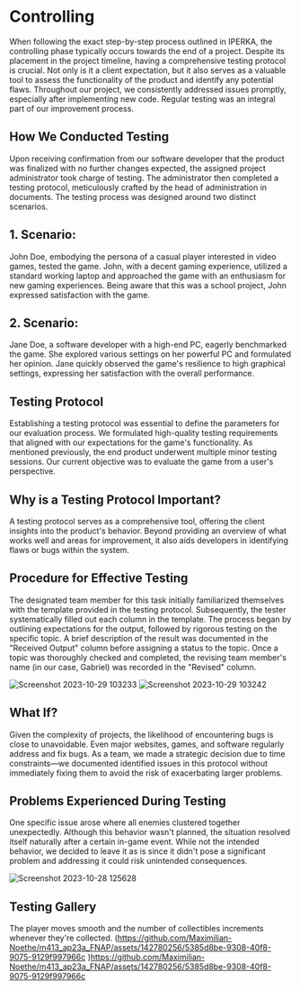 # Controlling

When following the exact step-by-step process outlined in IPERKA, the controlling phase typically occurs towards the end of a project. Despite its placement in the project timeline, having a comprehensive testing protocol is crucial. Not only is it a client expectation, but it also serves as a valuable tool to assess the functionality of the product and identify any potential flaws. Throughout our project, we consistently addressed issues promptly, especially after implementing new code. Regular testing was an integral part of our improvement process.

## How We Conducted Testing

Upon receiving confirmation from our software developer that the product was finalized with no further changes expected, the assigned project administrator took charge of testing. The administrator then completed a testing protocol, meticulously crafted by the head of administration in documents. The testing process was designed around two distinct scenarios.

## 1. Scenario:

John Doe, embodying the persona of a casual player interested in video games, tested the game. John, with a decent gaming experience, utilized a standard working laptop and approached the game with an enthusiasm for new gaming experiences. Being aware that this was a school project, John expressed satisfaction with the game.

## 2. Scenario:

Jane Doe, a software developer with a high-end PC, eagerly benchmarked the game. She explored various settings on her powerful PC and formulated her opinion. Jane quickly observed the game's resilience to high graphical settings, expressing her satisfaction with the overall performance.

## Testing Protocol

Establishing a testing protocol was essential to define the parameters for our evaluation process. We formulated high-quality testing requirements that aligned with our expectations for the game's functionality. As mentioned previously, the end product underwent multiple minor testing sessions. Our current objective was to evaluate the game from a user's perspective.

## Why is a Testing Protocol Important?

A testing protocol serves as a comprehensive tool, offering the client insights into the product's behavior. Beyond providing an overview of what works well and areas for improvement, it also aids developers in identifying flaws or bugs within the system.

## Procedure for Effective Testing

The designated team member for this task initially familiarized themselves with the template provided in the testing protocol. Subsequently, the tester systematically filled out each column in the template. The process began by outlining expectations for the output, followed by rigorous testing on the specific topic. A brief description of the result was documented in the "Received Output" column before assigning a status to the topic. Once a topic was thoroughly checked and completed, the revising team member's name (in our case, Gabriel) was recorded in the "Revised" column.

![Screenshot 2023-10-29 103233](https://github.com/Maximilian-Noethe/m413_ap23a_FNAP/assets/142780256/c16801d5-adc3-4274-b9eb-b1d8c5062e96)
![Screenshot 2023-10-29 103242](https://github.com/Maximilian-Noethe/m413_ap23a_FNAP/assets/142780256/12dede12-ac94-463b-a544-1e54cd9cca76)

## What If?

Given the complexity of projects, the likelihood of encountering bugs is close to unavoidable. Even major websites, games, and software regularly address and fix bugs. As a team, we made a strategic decision due to time constraints—we documented identified issues in this protocol without immediately fixing them to avoid the risk of exacerbating larger problems.

## Problems Experienced During Testing

One specific issue arose where all enemies clustered together unexpectedly. Although this behavior wasn't planned, the situation resolved itself naturally after a certain in-game event. While not the intended behavior, we decided to leave it as is since it didn't pose a significant problem and addressing it could risk unintended consequences.

![Screenshot 2023-10-28 125628](https://github.com/Maximilian-Noethe/m413_ap23a_FNAP/assets/142780256/7abb6d3b-c51e-458d-9b43-4b0593a43086)

## Testing Gallery

The player moves smooth and the number of collectibles increments whenever they're collected.
(https://github.com/Maximilian-Noethe/m413_ap23a_FNAP/assets/142780256/5385d8be-9308-40f8-9075-9129f997966c
)https://github.com/Maximilian-Noethe/m413_ap23a_FNAP/assets/142780256/5385d8be-9308-40f8-9075-9129f997966c





